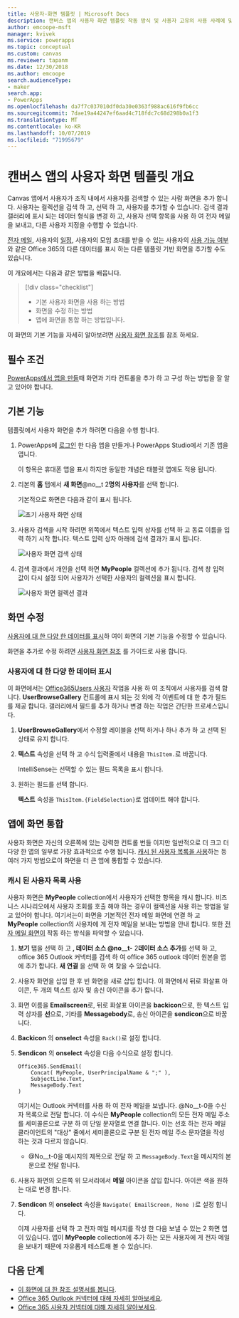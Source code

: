 ```yaml
---
title: 사용자-화면 템플릿 | Microsoft Docs
description: 캔버스 앱의 사용자 화면 템플릿 작동 방식 및 사용자 고유의 사용 사례에 맞게 화면을 확장 하는 방법 이해
author: emcoope-msft
manager: kvivek
ms.service: powerapps
ms.topic: conceptual
ms.custom: canvas
ms.reviewer: tapanm
ms.date: 12/30/2018
ms.author: emcoope
search.audienceType:
- maker
search.app:
- PowerApps
ms.openlocfilehash: da7f7c037010df0da30e0363f988ac616f9fb6cc
ms.sourcegitcommit: 7dae19a44247ef6aad4c718fdc7c68d298b0a1f3
ms.translationtype: MT
ms.contentlocale: ko-KR
ms.lasthandoff: 10/07/2019
ms.locfileid: "71995679"
---
```

# <a name="overview-of-the-people-screen-template-for-canvas-apps"></a>캔버스 앱의 사용자 화면 템플릿 개요

Canvas 앱에서 사용자가 조직 내에서 사용자를 검색할 수 있는 사람 화면을 추가 합니다. 사용자는 컬렉션을 검색 하 고, 선택 하 고, 사용자를 추가할 수 있습니다. 검색 결과 갤러리에 표시 되는 데이터 형식을 변경 하 고, 사용자 선택 항목을 사용 하 여 전자 메일을 보내고, 다른 사용자 지정을 수행할 수 있습니다.

[전자 메일](email-screen-overview.md), 사용자의 [일정](calendar-screen-overview.md), 사용자의 모임 초대를 받을 수 있는 사용자의 [사용 가능 여부](meeting-screen-overview.md) 와 같은 Office 365의 다른 데이터를 표시 하는 다른 템플릿 기반 화면을 추가할 수도 있습니다.

이 개요에서는 다음과 같은 방법을 배웁니다.
> [!div class="checklist"]
> * 기본 사용자 화면을 사용 하는 방법
> * 화면을 수정 하는 방법
> * 앱에 화면을 통합 하는 방법입니다.

이 화면의 기본 기능을 자세히 알아보려면 [사용자 화면 참조](people-screen-reference.md)를 참조 하세요.

## <a name="prerequisite"></a>필수 조건

[PowerApps에서 앱을 만들](../data-platform-create-app-scratch.md)때 화면과 기타 컨트롤을 추가 하 고 구성 하는 방법을 잘 알고 있어야 합니다.

## <a name="default-functionality"></a>기본 기능

템플릿에서 사용자 화면을 추가 하려면 다음을 수행 합니다.

1. PowerApps에 [로그인](http://web.powerapps.com?utm_source=padocs&utm_medium=linkinadoc&utm_campaign=referralsfromdoc) 한 다음 앱을 만들거나 PowerApps Studio에서 기존 앱을 엽니다.

    이 항목은 휴대폰 앱을 표시 하지만 동일한 개념은 태블릿 앱에도 적용 됩니다.

1. 리본의 **홈** 탭에서 **새 화면**@no__t 2**명의 사용자**를 선택 합니다.

    기본적으로 화면은 다음과 같이 표시 됩니다.

    ![초기 사용자 화면 상태](media/people-screen/people-screen-empty.png)

1. 사용자 검색을 시작 하려면 위쪽에서 텍스트 입력 상자를 선택 하 고 동료 이름을 입력 하기 시작 합니다. 텍스트 입력 상자 아래에 검색 결과가 표시 됩니다.

    ![사용자 화면 검색 상태](media/people-screen/people-browse-gall-full.png)

1. 검색 결과에서 개인을 선택 하면 **MyPeople** 컬렉션에 추가 됩니다. 검색 창 입력 값이 다시 설정 되어 사용자가 선택한 사용자의 컬렉션을 표시 합니다.

    ![사용자 화면 컬렉션 결과](media/people-screen/people-people-gall-full.png)

## <a name="modify-the-screen"></a>화면 수정

[사용자에 대 한 다양 한 데이터를 표시](people-screen-overview.md#show-different-data-for-people)하 여이 화면의 기본 기능을 수정할 수 있습니다.

화면을 추가로 수정 하려면 [사용자 화면 참조](./people-screen-reference.md) 를 가이드로 사용 합니다.

### <a name="show-different-data-for-people"></a>사용자에 대 한 다양 한 데이터 표시

이 화면에서는 [Office365Users 사용자](https://docs.microsoft.com/connectors/office365users/#searchuser) 작업을 사용 하 여 조직에서 사용자를 검색 합니다. **UserBrowseGallery** 컨트롤에 표시 되는 것 외에 각 이벤트에 대 한 추가 필드를 제공 합니다. 갤러리에서 필드를 추가 하거나 변경 하는 작업은 간단한 프로세스입니다.

1. **UserBrowseGallery**에서 수정할 레이블을 선택 하거나 하나 추가 하 고 선택 된 상태로 유지 합니다.

1. **텍스트** 속성을 선택 하 고 수식 입력줄에서 내용을 `ThisItem.`로 바꿉니다.

    IntelliSense는 선택할 수 있는 필드 목록을 표시 합니다.

1. 원하는 필드를 선택 합니다.

    **텍스트** 속성을 `ThisItem.{FieldSelection}`로 업데이트 해야 합니다.

## <a name="integrate-the-screen-into-an-app"></a>앱에 화면 통합

사용자 화면은 자신의 오른쪽에 있는 강력한 컨트롤 번들 이지만 일반적으로 더 크고 더 다양 한 앱의 일부로 가장 효과적으로 수행 됩니다. [캐시 된 사용자 목록을 사용](people-screen-overview.md#use-your-cached-list-of-people)하는 등 여러 가지 방법으로이 화면을 더 큰 앱에 통합할 수 있습니다.

### <a name="use-your-cached-list-of-people"></a>캐시 된 사용자 목록 사용

사용자 화면은 **MyPeople** collection에서 사용자가 선택한 항목을 캐시 합니다. 비즈니스 시나리오에서 사용자 조회를 호출 해야 하는 경우이 컬렉션을 사용 하는 방법을 알고 있어야 합니다. 여기서는이 화면을 기본적인 전자 메일 화면에 연결 하 고 **MyPeople** collection의 사용자에 게 전자 메일을 보내는 방법을 안내 합니다. 또한 [전자 메일 화면이](./email-screen-overview.md) 작동 하는 방식을 파악할 수 있습니다.

1. **보기** 탭을 선택 하 고 **, 데이터 소스 @no__t-** 2**데이터 소스 추가**를 선택 하 고, office 365 Outlook 커넥터를 검색 하 여 office 365 outlook 데이터 원본을 앱에 추가 합니다. **새 연결** 을 선택 하 여 찾을 수 있습니다.
1. 사용자 화면을 삽입 한 후 빈 화면을 새로 삽입 합니다. 이 화면에서 뒤로 화살표 아이콘, 두 개의 텍스트 상자 및 송신 아이콘을 추가 합니다.
1. 화면 이름을 **Emailscreen**로, 뒤로 화살표 아이콘을 **backicon**으로, 한 텍스트 입력 상자를 **선**으로, 기타를 **Messagebody**로, 송신 아이콘을 **sendicon**으로 바꿉니다.
1. **Backicon** 의 **onselect** 속성을 `Back()`로 설정 합니다.
1. **Sendicon** 의 **onselect** 속성을 다음 수식으로 설정 합니다.

    ```powerapps-dot
    Office365.SendEmail( 
        Concat( MyPeople, UserPrincipalName & ";" ), 
        SubjectLine.Text, 
        MessageBody.Text 
    )
    ```
    
    여기서는 Outlook 커넥터를 사용 하 여 전자 메일을 보냅니다. @No__t-0을 수신자 목록으로 전달 합니다. 이 수식은 **MyPeople** collection의 모든 전자 메일 주소를 세미콜론으로 구분 하 여 단일 문자열로 연결 합니다. 이는 선호 하는 전자 메일 클라이언트의 "대상" 줄에서 세미콜론으로 구분 된 전자 메일 주소 문자열을 작성 하는 것과 다르지 않습니다.
    * @No__t-0을 메시지의 제목으로 전달 하 고 `MessageBody.Text`을 메시지의 본문으로 전달 합니다.
1. 사용자 화면의 오른쪽 위 모서리에서 **메일** 아이콘을 삽입 합니다.
   아이콘 색을 원하는 대로 변경 합니다.
1. **Sendicon** 의 **onselect** 속성을 `Navigate( EmailScreen, None )`로 설정 합니다.

    이제 사용자를 선택 하 고 전자 메일 메시지를 작성 한 다음 보낼 수 있는 2 화면 앱이 있습니다. 앱이 **MyPeople** collection에 추가 하는 모든 사용자에 게 전자 메일을 보내기 때문에 자유롭게 테스트해 볼 수 있습니다.

## <a name="next-steps"></a>다음 단계

* [이 화면에 대 한 참조 설명서를 봅니다](./people-screen-reference.md).
* [Office 365 Outlook 커넥터에 대해 자세히 알아보세요](../connections/connection-office365-outlook.md).
* [Office 365 사용자 커넥터에 대해 자세히 알아보세요](../connections/connection-office365-users.md).
